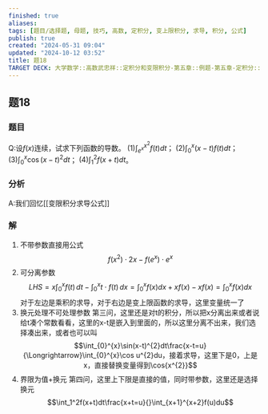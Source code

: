 ```yaml
---
finished: true
aliases: 
tags: [题目/选择题, 母题, 技巧, 高数, 定积分, 变上限积分, 求导, 积分, 公式]
publish: true
created: "2024-05-31 09:04"
updated: "2024-10-12 03:52"
title: 题18
TARGET DECK: 大学数学::高数武忠祥::定积分和变限积分-第五章::例题-第五章-定积分::题18
---
```

## 题18
### 题目
Q:设$f(x)$连续，试求下列函数的导数。
$(1)\int_{e^{x}}^{x^{2}}f(t)dt$；
$(2)\int_{0}^{x}(x-t)f(t)dt$；
$(3)\int_{0}^{x}\cos(x-t)^{2}dt$；
$(4)\int_{1}^{2}f(x+t)dt$。
### 分析
A:我们回忆[[变限积分求导公式]]
### 解
1. 不带参数直接用公式   
$$f(x^{2})\cdot 2x-f(e^{ x })\cdot e^{ x }$$
2. 可分离参数
$$LHS=x\int_{0}^{x} f(t)\, dt-\int_{0}^{x} t\cdot f(t) \, dx  =\int_{0}^{x}f(x)dx+xf(x)-xf(x)=\int_{0}^{x}f(x)dx$$
对于左边是乘积的求导，对于右边是变上限函数的求导，这里变量统一了
3. 换元处理不可处理参数
第三问，这里还是对t的积分，所以把x分离出来或者说给t凑个常数看看，这里的x-t是嵌入到里面的，所以这里分离不出来，我们选择凑出来，或者也可以叫
$$\int_{0}^{x}\sin(x-t)^{2}dt\frac{x-t=u}{\Longrightarrow}\int_{0}^{x}\cos u^{2}du，接着求导，这里下是0，上是x，直接替换变量得到\cos{x^{2}}$$
4. 界限为值+换元
第四问，这里上下限是直接的值，同时带参数，这里还是选择换元
$$\int_1^2f(x+t)dt\frac{x+t=u}{}\int_{x+1}^{x+2}f(u)du$$


